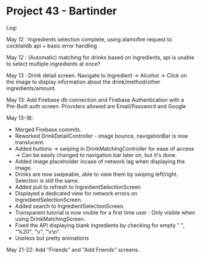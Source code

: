 # Project 43 - Bartinder 

Log:


May 12 : Ingredients selection complete, using alamofire request to cocktaildb api + basic error handling

May 12 : (Automatic) matching for drinks based on ingredients, api is unable to select multiple ingredients at once?

May 13 : Drink detail screen. Navigate to Ingredient -> Alcohol -> Click on the image to display information about the drink/method/other ingredients/amount.

May 13: Add Firebase db connection and Firebase Authentication with a Pre-Built auth screen. Providers allowed are Email/Password and Google

May 13-18: 
  - Merged Firebase commits.
  - Reworked DrinkDetailController - image bounce, navigationBar is now translucent.
  - Added buttons -> swiping in DrinkMatchingController for ease of access -> Can be easily changed to navigation bar later on, but it's done.
  - Added image placeholder incase of network lag when displaying the image.
  - Drinks are now swipeable, able to view them by swiping left/right. Selection is still the same.
  - Added pull to refresh to IngredientSelectionScreen
  - Displayed a dedicated view for network errors on IngredientSelectionScreen.
  - Added search to IngredientSelectionScreen.
  - Transparent tutorial is now visible for a first time user : Only visible when using DrinkMatchingScreen.
  - Fixed the API displaying blank ingredients by checking for empty " ", "%20", "\r", "\r\n".
  - Useless but pretty animations
  
  May 21-22: Add "Friends" and "Add Friends" screens.
